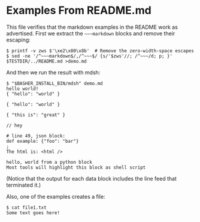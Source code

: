 # Examples From README.md

This file verifies that the markdown examples in the README work as advertised.  First we extract the `~~~markdown` blocks and remove their escaping:

    $ printf -v zws $'\xe2\x80\x8b'  # Remove the zero-width-space escapes
    $ sed -ne '/^~~~markdown$/,/^~~~$/ {s/'$zws'//; /^~~~/d; p; }' $TESTDIR/../README.md >demo.md

And then we run the result with mdsh:

    $ "$BASHER_INSTALL_BIN/mdsh" demo.md
    hello world!
    { "hello": "world" }
    
    { "hello": "world" }
    
    { "this is": "great" }
    
    // hey
    
    # line 49, json block:
    def example: {"foo": "bar"}
    ;
    The html is: <html />
    
    hello, world from a python block
    Most tools will highlight this block as shell script

(Notice that the output for each data block includes the line feed that terminated it.)

Also, one of the examples creates a file:

    $ cat file1.txt
    Some text goes here!
